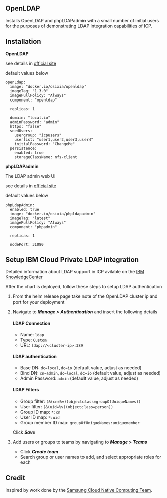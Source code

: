 ## OpenLDAP

Installs OpenLDAP and phpLDAPadmin with a small number of initial users for the purposes of demonstrating LDAP integration capabilities of ICP.


## Installation

**OpenLDAP**

see details in [official site](http://www.openldap.org/)

default values below
```
openLdap:
  image: "docker.io/osixia/openldap"
  imageTag: "1.3.0"
  imagePullPolicy: "Always"
  component: "openldap"

  replicas: 1

  domain: "local.io"
  adminPassword: "admin"
  https: "false"
  seedUsers: 
    usergroup: "icpusers"
    userlist: "user1,user2,user3,user4"
    initialPassword: "ChangeMe"
  persistence:
    enabled: true
    storageClassName: nfs-client
```

**phpLDAPadmin**

The LDAP admin web UI

see details in [official site](http://phpldapadmin.sourceforge.net/)

default values below
```
phpLdapAdmin:
  enabled: true
  image: "docker.io/osixia/phpldapadmin"
  imageTag: "latest"
  imagePullPolicy: "Always"
  component: "phpadmin"

  replicas: 1

  nodePort: 31080
```

## Setup IBM Cloud Private LDAP integration

Detailed information about LDAP support in ICP avilable on the [IBM KnowledgeCenter](https://www.ibm.com/support/knowledgecenter/SSBS6K_2.1.0/user_management/configure_ldap.html)

After the chart is deployed, follow these steps to setup LDAP authentication
 
 1. From the helm release page take note of the OpenLDAP cluster ip and port for your deployment
 2. Navigate to ***Manage > Authentication*** and insert the following details
    #### LDAP Connection
    - Name: `ldap`
    - Type: `Custom`
    - URL: `ldap://<cluster-ip>:389`
    
    #### LDAP authentication
    - Base DN: `dc=local,dc=io` (default value, adjust as needed)
    - Bind DN: `cn=admin,dc=local,dc=io` (default value, adjust as needed)
    - Admin Password: `admin` (default value, adjust as needed)
    
    #### LDAP Filters
    - Group filter: `(&(cn=%v)(objectclass=groupOfUniqueNames))`
    - User filter: `(&(uid=%v)(objectclass=person))`
    - Group ID map: `*:cn`
    - User ID map: `*:uid`
    - Group member ID map: `groupOfUniqueNames:uniquemember`

    Click ***Save***
    
 3. Add users or groups to teams by navigating to ***Manage > Teams***
    - Click ***Create team***
    - Search group or user names to add, and select appropriate roles for each
    

## Credit

Inspired by work done by the [Samsung Cloud Native Computing Team](https://github.com/samsung-cnct).
